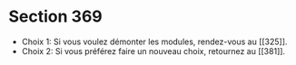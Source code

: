 # Section 369

- Choix 1: Si vous voulez démonter les modules, rendez-vous au [[325]].
- Choix 2: Si vous préférez faire un nouveau choix, retournez au [[381]].